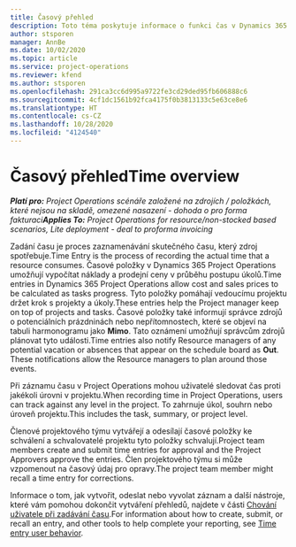 ```yaml
---
title: Časový přehled
description: Toto téma poskytuje informace o funkci čas v Dynamics 365 Project Operations.
author: stsporen
manager: AnnBe
ms.date: 10/02/2020
ms.topic: article
ms.service: project-operations
ms.reviewer: kfend
ms.author: stsporen
ms.openlocfilehash: 291ca3cc6d995a9722fe3cd29ded95fb606888c6
ms.sourcegitcommit: 4cf1dc1561b92fca4175f0b3813133c5e63ce8e6
ms.translationtype: HT
ms.contentlocale: cs-CZ
ms.lasthandoff: 10/28/2020
ms.locfileid: "4124540"
---
```

# <a name="time-overview"></a><span data-ttu-id="e0019-103">Časový přehled</span><span class="sxs-lookup"><span data-stu-id="e0019-103">Time overview</span></span>

<span data-ttu-id="e0019-104">_**Platí pro:** Project Operations scénáře založené na zdrojích / položkách, které nejsou na skladě, omezené nasazení - dohoda o pro forma fakturaci_</span><span class="sxs-lookup"><span data-stu-id="e0019-104">_**Applies To:** Project Operations for resource/non-stocked based scenarios, Lite deployment - deal to proforma invoicing_</span></span>

<span data-ttu-id="e0019-105">Zadání času je proces zaznamenávání skutečného času, který zdroj spotřebuje.</span><span class="sxs-lookup"><span data-stu-id="e0019-105">Time Entry is the process of recording the actual time that a resource consumes.</span></span> <span data-ttu-id="e0019-106">Časové položky v Dynamics 365 Project Operations umožňují vypočítat náklady a prodejní ceny v průběhu postupu úkolů.</span><span class="sxs-lookup"><span data-stu-id="e0019-106">Time entries in Dynamics 365 Project Operations allow cost and sales prices to be calculated as tasks progress.</span></span> <span data-ttu-id="e0019-107">Tyto položky pomáhají vedoucímu projektu držet krok s projekty a úkoly.</span><span class="sxs-lookup"><span data-stu-id="e0019-107">These entries help the Project manager keep on top of projects and tasks.</span></span> <span data-ttu-id="e0019-108">Časové položky také informují správce zdrojů o potenciálních prázdninách nebo nepřítomnostech, které se objeví na tabuli harmonogramu jako **Mimo**. Tato oznámení umožňují správcům zdrojů plánovat tyto události.</span><span class="sxs-lookup"><span data-stu-id="e0019-108">Time entries also notify Resource managers of any potential vacation or absences that appear on the schedule board as **Out**. These notifications allow the Resource managers to plan around those events.</span></span>

<span data-ttu-id="e0019-109">Při záznamu času v Project Operations mohou uživatelé sledovat čas proti jakékoli úrovni v projektu.</span><span class="sxs-lookup"><span data-stu-id="e0019-109">When recording time in Project Operations, users can track against any level in the project.</span></span> <span data-ttu-id="e0019-110">To zahrnuje úkol, souhrn nebo úroveň projektu.</span><span class="sxs-lookup"><span data-stu-id="e0019-110">This includes the task, summary, or project level.</span></span>

<span data-ttu-id="e0019-111">Členové projektového týmu vytvářejí a odesílají časové položky ke schválení a schvalovatelé projektu tyto položky schvalují.</span><span class="sxs-lookup"><span data-stu-id="e0019-111">Project team members create and submit time entries for approval and the Project Approvers approve the entries.</span></span> <span data-ttu-id="e0019-112">Člen projektového týmu si může vzpomenout na časový údaj pro opravy.</span><span class="sxs-lookup"><span data-stu-id="e0019-112">The project team member might recall a time entry for corrections.</span></span>

<span data-ttu-id="e0019-113">Informace o tom, jak vytvořit, odeslat nebo vyvolat záznam a další nástroje, které vám pomohou dokončit vytváření přehledů, najdete v části [Chování uživatele při zadávání času](ui-behavior-time.md).</span><span class="sxs-lookup"><span data-stu-id="e0019-113">For information about how to create, submit, or recall an entry, and other tools to help complete your reporting, see [Time entry user behavior](ui-behavior-time.md).</span></span>

